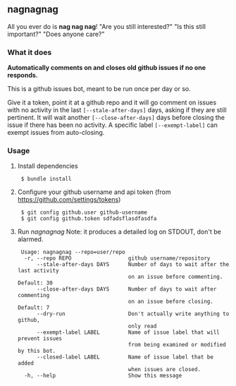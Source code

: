## nagnagnag

All you ever do is **nag nag nag**! "Are you still interested?" "Is this still
important?" "Does anyone care?"

### What it does
**Automatically comments on and closes
old github issues if no one responds.**

This is a github issues bot, meant to be run once per day or so.

Give it a token, point it at a github repo and it will go comment on issues
with no activity in the last `[--stale-after-days]` days,
asking if they are still pertinent.
It will wait another `[--close-after-days]` days
before closing the issue if there has been no activity.
A specific label `[--exempt-label]` can exempt issues from auto-closing.

### Usage
1. Install dependencies

        $ bundle install

1. Configure your github username and api token
   (from https://github.com/settings/tokens)

        $ git config github.user github-username
        $ git config github.token sdfadsflasdfasdfa

1. Run *nagnagnag*
   Note: it produces a detailed log on STDOUT, don't be alarmed.

        Usage: nagnagnag --repo=user/repo
         -r, --repo REPO                  github username/repository
             --stale-after-days DAYS      Number of days to wait after the last activity
                                          on an issue before commenting. Default: 30
             --close-after-days DAYS      Number of days to wait after commenting
                                          on an issue before closing. Default: 7
             --dry-run                    Don't actually write anything to github,
                                          only read
             --exempt-label LABEL         Name of issue label that will prevent issues
                                          from being examined or modified by this bot.
             --closed-label LABEL         Name of issue label that be added
                                          when issues are closed.
         -h, --help                       Show this message
